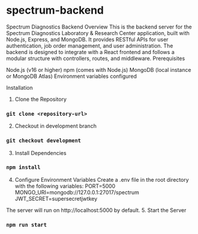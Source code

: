 # spectrum-backend
Spectrum Diagnostics Backend
Overview
This is the backend server for the Spectrum Diagnostics Laboratory & Research Center application, built with Node.js, Express, and MongoDB. It provides RESTful APIs for user authentication, job order management, and user administration. The backend is designed to integrate with a React frontend and follows a modular structure with controllers, routes, and middleware.
Prerequisites

Node.js (v16 or higher)
npm (comes with Node.js)
MongoDB (local instance or MongoDB Atlas)
Environment variables configured

Installation
1. Clone the Repository
### `git clone <repository-url>`

2. Checkout in development branch
### `git checkout development`

3. Install Dependencies
### `npm install`

4. Configure Environment Variables
Create a .env file in the root directory with the following variables:
PORT=5000
MONGO_URI=mongodb://127.0.0.1:27017/spectrum
JWT_SECRET=supersecretjwtkey

The server will run on http://localhost:5000 by default.
5. Start the Server
### `npm run start`